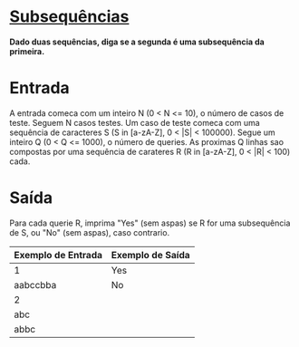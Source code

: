  # [Subsequências](https://www.beecrowd.com.br/judge/pt/problems/view/1507)

**Dado duas sequências, diga se a segunda é uma subsequência da primeira.**

# Entrada

A entrada comeca com um inteiro N (0 < N <= 10), o número de casos de teste. Seguem N casos testes. Um caso de teste comeca com uma sequência de caracteres S (S in [a-zA-Z], 0 < |S| < 100000). Segue um inteiro Q (0 < Q <= 1000), o número de queries. As proximas Q linhas sao compostas por uma sequência de carateres R (R in [a-zA-Z], 0 < |R| < 100) cada.
# Saída

Para cada querie R, imprima "Yes" (sem aspas) se R for uma subsequência de S, ou "No" (sem aspas), caso contrario.

Exemplo de Entrada | Exemplo de Saída
-------------------| -------------
1                  | Yes
aabccbba           | No
2                  | 
abc                |
abbc               |

